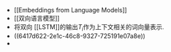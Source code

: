 - [[Embeddings from Language Models]]
- [[双向语言模型]]
- 将双向 [[LSTM]]的输出$T_i$作为上下文相关的词向量表示.
- ((6417d622-2e1c-46c8-9327-725191e07a8e))
-